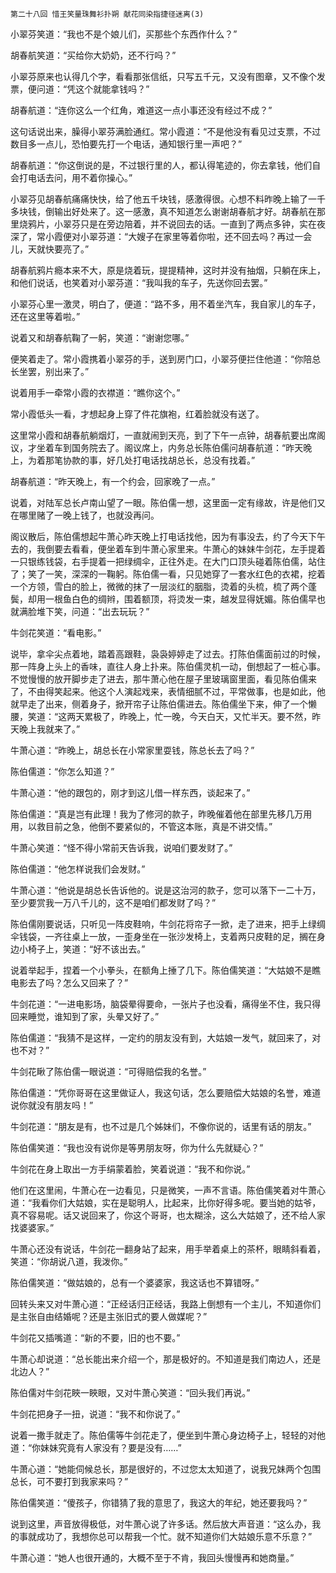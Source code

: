     第二十八回 惜王笑量珠舞衫扑朔 献花同染指捷径迷离(3) 

   小翠芬笑道：“我也不是个娘儿们，买那些个东西作什么？”

   胡春航笑道：“买给你大奶奶，还不行吗？”

   小翠芬原来也认得几个字，看看那张信纸，只写五千元，又没有图章，又不像个发票，便问道：“凭这个就能拿钱吗？”

   胡春航道：“连你这么一个红角，难道这一点小事还没有经过不成？”

   这句话说出来，臊得小翠芬满脸通红。常小霞道：“不是他没有看见过支票，不过数目多一点儿，恐怕要先打一个电话，通知银行里一声吧？”

   胡春航道：“你这倒说的是，不过银行里的人，都认得笔迹的，你去拿钱，他们自会打电话去问，用不着你操心。”

   小翠芬见胡春航痛痛快快，给了他五千块钱，感激得很。心想不料昨晚上输了一千多块钱，倒输出好处来了。这一感激，真不知道怎么谢谢胡春航才好。胡春航在那里烧鸦片，小翠芬只是在旁边陪着，并不说回去的话。一直到了两点多钟，实在夜深了，常小霞便对小翠芬道：“大嫂子在家里等着你啦，还不回去吗？再过一会儿，天就快要亮了。”

   胡春航鸦片瘾本来不大，原是烧着玩，提提精神，这时并没有抽烟，只躺在床上，和他们说话，也笑着对小翠芬道：“我叫我的车子，先送你回去罢。”

   小翠芬心里一激灵，明白了，便道：“路不多，用不着坐汽车，我自家儿的车子，还在这里等着啦。”

   说着又和胡春航鞠了一躬，笑道：“谢谢您哪。”

   便笑着走了。常小霞携着小翠芬的手，送到房门口，小翠芬便拦住他道：“你陪总长坐罢，别出来了。”

   说着用手一牵常小霞的衣襟道：“瞧你这个。”

   常小霞低头一看，才想起身上穿了件花旗袍，红着脸就没有送了。

   这里常小霞和胡春航躺烟灯，一直就闹到天亮，到了下午一点钟，胡春航要出席阁议，才坐着车到国务院去了。阁议席上，内务总长陈伯儒问胡春航道：“昨天晚上，为着那笔协款的事，好几处打电话找胡总长，总没有找着。”

   胡春航道：“昨天晚上，有一个约会，回家晚了一点。”

   说着，对陆军总长卢南山望了一眼。陈伯儒一想，这里面一定有缘故，许是他们又在哪里赌了一晚上钱了，也就没再问。

   阁议散后，陈伯儒想起牛萧心昨天晚上打电话找他，因为有事没去，约了今天下午去的，我倒要去看看，便坐着车到牛萧心家里来。牛萧心的妹妹牛剑花，左手提着一只银练钱袋，右手提着一把绿绸伞，正往外走。在大门口顶头碰着陈伯儒，站住了；笑了一笑，深深的一鞠躬。陈伯儒一看，只见她穿了一套水红色的衣裙，挖着一个方领，雪白的脸上，微微的抹了一层淡红的胭脂，烫着的头梳，梳了两个蓬鬓，却用一根鱼白色的绸辫，围着额顶，将烫发一束，越发显得妩媚。陈伯儒早也就满脸堆下笑，问道：“出去玩玩？”

   牛剑花笑道：“看电影。”

   说毕，拿伞尖点着地，踏着高跟鞋，袅袅婷婷走了过去。打陈伯儒面前过的时候，那一阵身上头上的香味，直往人身上扑来。陈伯儒灵机一动，倒想起了一桩心事。不觉慢慢的放开脚步走了进去，那牛萧心他在屋子里玻璃窗里面，看见陈伯儒来了，不由得笑起来。他这个人演起戏来，表情细腻不过，平常做事，也是如此，他就早走了出来，侧着身子，掀开帘子让陈伯儒进去。陈伯儒坐下来，伸了一个懒腰，笑道：“这两天累极了，昨晚上，忙一晚，今天白天，又忙半天。要不然，昨天晚上我就来了。”

   牛萧心道：“昨晚上，胡总长在小常家里耍钱，陈总长去了吗？”

   陈伯儒道：“你怎么知道？”

   牛萧心道：“他的跟包的，刚才到这儿借一样东西，谈起来了。”

   陈伯儒道：“真是岂有此理！我为了修河的款子，昨晚催着他在部里先移几万用用，以救目前之急，他倒不要紧似的，不管这本账，真是不讲交情。”

   牛萧心笑道：“怪不得小常前天告诉我，说咱们要发财了。”

   陈伯儒道：“他怎样说我们会发财。”

   牛萧心道：“他说是胡总长告诉他的。说是这治河的款子，您可以落下一二十万，至少要赏我一万八千儿的，这不是咱们都发财了吗？”

   陈伯儒刚要说话，只听见一阵皮鞋响，牛剑花将帘子一掀，走了进来，把手上绿绸伞钱袋，一齐往桌上一放，一歪身坐在一张沙发椅上，支着两只皮鞋的足，搁在身边小椅子上，笑道：“好不该出去。”

   说着举起手，捏着一个小拳头，在额角上捶了几下。陈伯儒笑道：“大姑娘不是瞧电影去了吗？怎么又回来了？”

   牛剑花道：“一进电影场，脑袋晕得要命，一张片子也没看，痛得坐不住，我只得回来睡觉，谁知到了家，头晕又好了。”

   陈伯儒道：“我猜不是这样，一定约的朋友没有到，大姑娘一发气，就回来了，对也不对？”

   牛剑花瞅了陈伯儒一眼说道：“可得赔偿我的名誉。”

   陈伯儒道：“凭你哥哥在这里做证人，我这句话，怎么要赔偿大姑娘的名誉，难道说你就没有朋友吗！”

   牛剑花道：“朋友是有，也不过是几个姊妹们，不像你说的，话里有话的朋友。”

   陈伯儒笑道：“我也没有说你是等男朋友呀，你为什么先就疑心？”

   牛剑花在身上取出一方手绢蒙着脸，笑着说道：“我不和你说。”

   他们在这里闹，牛萧心在一边看见，只是微笑，一声不言语。陈伯儒笑着对牛萧心道：“我看你们大姑娘，实在是聪明人，比起来，比你好得多呢。要当她的姑爷，真不容易呢。话又说回来了，你这个哥哥，也太糊涂，这么大姑娘了，还不给人家找婆婆家。”

   牛萧心还没有说话，牛剑花一翻身站了起来，用手举着桌上的茶杯，眼睛斜看着，笑道：“你胡说八道，我泼你。”

   陈伯儒笑道：“做姑娘的，总有一个婆婆家，我这话也不算错呀。”

   回转头来又对牛萧心道：“正经话归正经话，我路上倒想有一个主儿，不知道你们是主张自由结婚呢？还是主张旧式的要人做媒呢？”

   牛剑花又插嘴道：“新的不要，旧的也不要。”

   牛萧心却说道：“总长能出来介绍一个，那是极好的。不知道是我们南边人，还是北边人？”

   陈伯儒对牛剑花䀹一䀹眼，又对牛萧心笑道：“回头我们再说。”

   牛剑花把身子一扭，说道：“我不和你说了。”

   说着一撒手就走了。陈伯儒等牛剑花走了，便坐到牛萧心身边椅子上，轻轻的对他道：“你妹妹究竟有人家没有？要是没有……”

   牛萧心道：“她能伺候总长，那是很好的，不过您太太知道了，说我兄妹两个包围总长，可不要打到我家来吗？”

   陈伯儒笑道：“傻孩子，你错猜了我的意思了，我这大的年纪，她还要我吗？”

   说到这里，声音放得极低，对牛萧心说了许多话。然后放大声音道：“这么办，我的事就成功了，我想你总可以帮我一个忙。就不知道你们大姑娘乐意不乐意？”

   牛萧心道：“她人也很开通的，大概不至于不肯，我回头慢慢再和她商量。”

